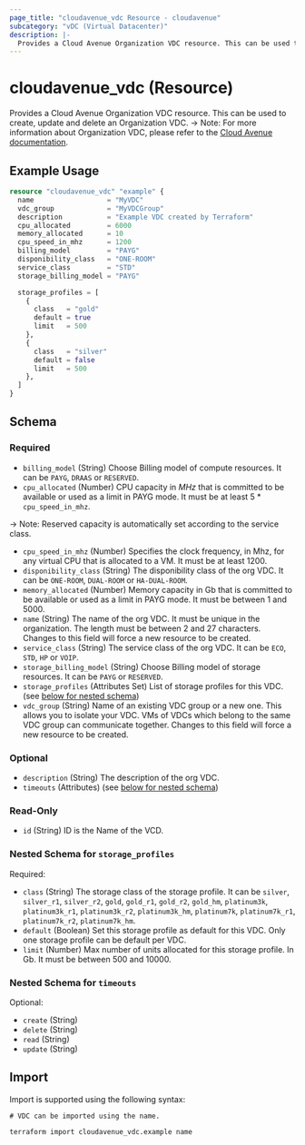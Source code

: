 ```yaml
---
page_title: "cloudavenue_vdc Resource - cloudavenue"
subcategory: "vDC (Virtual Datacenter)"
description: |-
  Provides a Cloud Avenue Organization VDC resource. This can be used to create, update and delete an Organization VDC. -> Note: For more information about Organization VDC, please refer to the Cloud Avenue documentation https://wiki.cloudavenue.orange-business.com/w/index.php/Datacenter_virtuel.
---
```


# cloudavenue_vdc (Resource)

Provides a Cloud Avenue Organization VDC resource. This can be used to create, update and delete an Organization VDC. -> Note: For more information about Organization VDC, please refer to the [Cloud Avenue documentation](https://wiki.cloudavenue.orange-business.com/w/index.php/Datacenter_virtuel).

## Example Usage

```terraform
resource "cloudavenue_vdc" "example" {
  name                  = "MyVDC"
  vdc_group             = "MyVDCGroup"
  description           = "Example VDC created by Terraform"
  cpu_allocated         = 6000
  memory_allocated      = 10
  cpu_speed_in_mhz      = 1200
  billing_model         = "PAYG"
  disponibility_class   = "ONE-ROOM"
  service_class         = "STD"
  storage_billing_model = "PAYG"

  storage_profiles = [
    {
      class   = "gold"
      default = true
      limit   = 500
    },
    {
      class   = "silver"
      default = false
      limit   = 500
    },
  ]
}
```

<!-- schema generated by tfplugindocs -->
## Schema

### Required

- `billing_model` (String) Choose Billing model of compute resources. It can be `PAYG`, `DRAAS` or `RESERVED`.
- `cpu_allocated` (Number) CPU capacity in *MHz* that is committed to be available or used as a limit in PAYG mode.
It must be at least 5 * `cpu_speed_in_mhz`.

 -> Note: Reserved capacity is automatically set according to the service class.
- `cpu_speed_in_mhz` (Number) Specifies the clock frequency, in Mhz, for any virtual CPU that is allocated to a VM.
It must be at least 1200.
- `disponibility_class` (String) The disponibility class of the org VDC. It can be `ONE-ROOM`, `DUAL-ROOM` or `HA-DUAL-ROOM`.
- `memory_allocated` (Number) Memory capacity in Gb that is committed to be available or used as a limit in PAYG mode.
It must be between 1 and 5000.
- `name` (String) The name of the org VDC. It must be unique in the organization.
The length must be between 2 and 27 characters.
Changes to this field will force a new resource to be created.
- `service_class` (String) The service class of the org VDC. It can be `ECO`, `STD`, `HP` or `VOIP`.
- `storage_billing_model` (String) Choose Billing model of storage resources. It can be `PAYG` or `RESERVED`.
- `storage_profiles` (Attributes Set) List of storage profiles for this VDC. (see [below for nested schema](#nestedatt--storage_profiles))
- `vdc_group` (String) Name of an existing VDC group or a new one. This allows you to isolate your VDC.
VMs of VDCs which belong to the same VDC group can communicate together.
Changes to this field will force a new resource to be created.

### Optional

- `description` (String) The description of the org VDC.
- `timeouts` (Attributes) (see [below for nested schema](#nestedatt--timeouts))

### Read-Only

- `id` (String) ID is the Name of the VCD.

<a id="nestedatt--storage_profiles"></a>
### Nested Schema for `storage_profiles`

Required:

- `class` (String) The storage class of the storage profile.
It can be `silver`, `silver_r1`, `silver_r2`, `gold`, `gold_r1`, `gold_r2`, `gold_hm`, `platinum3k`, `platinum3k_r1`, `platinum3k_r2`, `platinum3k_hm`, `platinum7k`, `platinum7k_r1`, `platinum7k_r2`, `platinum7k_hm`.
- `default` (Boolean) Set this storage profile as default for this VDC. Only one storage profile can be default per VDC.
- `limit` (Number) Max number of units allocated for this storage profile. In Gb. It must be between 500 and 10000.


<a id="nestedatt--timeouts"></a>
### Nested Schema for `timeouts`

Optional:

- `create` (String)
- `delete` (String)
- `read` (String)
- `update` (String)

## Import

Import is supported using the following syntax:
```shell
# VDC can be imported using the name.

terraform import cloudavenue_vdc.example name
```